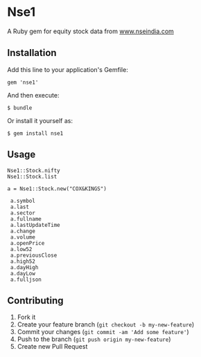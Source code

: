 # Nse1

A Ruby gem for equity stock data from www.nseindia.com 

## Installation

Add this line to your application's Gemfile:

    gem 'nse1'

And then execute:

    $ bundle

Or install it yourself as:

    $ gem install nse1

## Usage

    Nse1::Stock.nifty
    Nse1::Stock.list

    a = Nse1::Stock.new("COX&KINGS")

     a.symbol
     a.last
     a.sector
     a.fullname
     a.lastUpdateTime
     a.change
     a.volume
     a.openPrice
     a.low52
     a.previousClose
     a.high52
     a.dayHigh
     a.dayLow
     a.fulljson

## Contributing

1. Fork it
2. Create your feature branch (`git checkout -b my-new-feature`)
3. Commit your changes (`git commit -am 'Add some feature'`)
4. Push to the branch (`git push origin my-new-feature`)
5. Create new Pull Request


